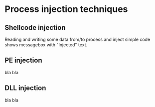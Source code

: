 # Process injection techniques
## Shellcode injection
Reading and writing some data from/to process and inject simple code shows messagebox with "Injected" text.
## PE injection
bla bla
## DLL injection
bla bla 
